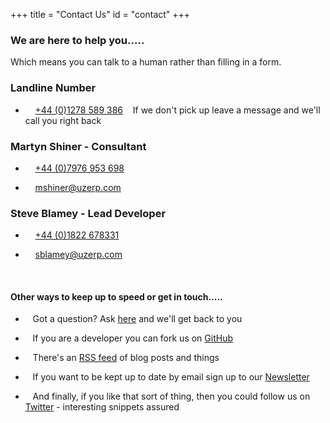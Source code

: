 +++
title = "Contact Us"
id = "contact"
+++

### We are here to help you.....

Which means you can talk to a human rather than filling in  a form.

### Landline Number

* <i class="fa fa-phone fa-lg"></i> &nbsp;   &nbsp; <a href="#" data-animate-hover="pulse"> +44 (0)1278 589 386</a>&nbsp;   &nbsp; If we don't pick up leave a message and we'll call you right back


### Martyn Shiner - Consultant

* <i class="fa fa-phone fa-lg"></i> &nbsp;   &nbsp; <a href="#" data-animate-hover="pulse"> +44 (0)7976 953 698</a>

* <i class="fa fa-envelope fa-lg"></i> &nbsp;   &nbsp;  <a href="mailto:mshiner@uzerp.com" data-animate-hover="pulse">mshiner@uzerp.com</a>


### Steve Blamey - Lead Developer

*  <i class="fa fa-phone fa-lg"></i> &nbsp;   &nbsp; <a href="#" data-animate-hover="pulse"> +44 (0)1822 678331</a>

*  <i class="fa fa-envelope fa-lg"></i> &nbsp;   &nbsp; <a href="mailto:sblamey@uzerp.com" data-animate-hover="pulse">sblamey@uzerp.com</a>

<br>

#### Other ways to keep up to speed or get in touch.....

*  <i class="fas fa-question fa-lg"></i> &nbsp;   &nbsp;Got a question? Ask [here](https://support.uzerp.com/) and we'll get back to you

*  <i class="fab fa-github fa-lg"></i> &nbsp;   &nbsp;If you are a developer you can fork us on [GitHub](https://github.com/uzerpllp/uzerp)


*  <i class="fa fa-rss fa-lg"></i> &nbsp;   &nbsp;There's an [RSS feed](/feed.xml) of blog posts and things

*  <i class="fas fa-envelope-open-text fa-lg"></i></i> &nbsp;   &nbsp;If you want to be kept up to date by email sign up to our [Newsletter](https://www.uzerp.com/signup_form/)

*   <i class="fab fa-twitter fa-lg"></i> &nbsp;   &nbsp;And finally, if you like that sort of thing, then you could follow us on [Twitter](https://twitter.com/uzerp) - interesting snippets assured